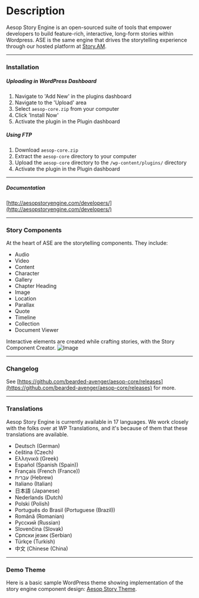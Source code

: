 # Description
Aesop Story Engine is an open-sourced suite of tools that empower developers to build feature-rich, interactive, long-form stories within Wordpress. ASE is the same engine that drives the storytelling experience through our hosted platform at [Story.AM](https://story.am).

---

### Installation
##### Uploading in WordPress Dashboard

1. Navigate to 'Add New' in the plugins dashboard  
2. Navigate to the 'Upload' area  
3. Select `aesop-core.zip` from your computer  
4. Click 'Install Now'  
5. Activate the plugin in the Plugin dashboard  

##### Using FTP  

1. Download `aesop-core.zip`  
2. Extract the `aesop-core` directory to your computer  
3. Upload the `aesop-core` directory to the `/wp-content/plugins/` directory  
4. Activate the plugin in the Plugin dashboard

---

##### Documentation
[http://aesopstoryengine.com/developers/](http://aesopstoryengine.com/developers/)  

---

### Story Components
At the heart of ASE are the storytelling components. They include:  
* Audio  
* Video  
* Content  
* Character  
* Gallery
* Chapter Heading  
* Image  
* Location  
* Parallax  
* Quote  
* Timeline  
* Collection  
* Document Viewer  

Interactive elements are created while crafting stories, with the Story Component Creator.
![Image](https://dl.dropboxusercontent.com/u/5594632/ase-screenshot.png)

---

### Changelog
See [https://github.com/bearded-avenger/aesop-core/releases](https://github.com/bearded-avenger/aesop-core/releases) for more.

---

### Translations
Aesop Story Engine is currently available in 17 languages. We work closely with the folks over at WP Translations, and it's because of them that these translations are available.
* Deutsch (German)
* čeština‎ (Czech)
* Ελληνικά (Greek)
* Español (Spanish (Spain))
* Français (French (France))
* עִבְרִית (Hebrew)
* Italiano (Italian)
* 日本語 (Japanese)
* Nederlands (Dutch)
* Polski (Polish)
* Português do Brasil (Portuguese (Brazil))
* Română (Romanian)
* Русский (Russian)
* Slovenčina (Slovak)
* Српски језик (Serbian)
* Türkçe (Turkish)
* 中文 (Chinese (China)

---

### Demo Theme  
Here is a basic sample WordPress theme showing implementation of the story engine component design: [Aesop Story Theme](https://github.com/AesopInteractive/aesop-story-theme).

